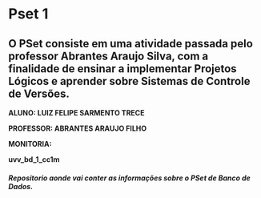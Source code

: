 # Pset 1 
<h2> O PSet consiste em uma atividade passada pelo professor Abrantes Araujo Silva, com a finalidade de ensinar a implementar Projetos Lógicos e aprender sobre Sistemas de Controle de Versões. </h2>
  
<p><b> ALUNO: LUIZ FELIPE SARMENTO TRECE </b></p>

<p><b> PROFESSOR: ABRANTES ARAUJO FILHO </b></p>

<p><b> MONITORIA: </b></p>

<p><b> uvv_bd_1_cc1m </b></p>

<h5> Repositorio aonde vai conter as informações sobre o PSet de Banco de Dados. </h5>
